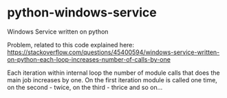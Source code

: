 # python-windows-service
Windows Service written on python

Problem, related to this code explained here:
https://stackoverflow.com/questions/45400594/windows-service-written-on-python-each-loop-increases-number-of-calls-by-one

Each iteration within internal loop the number of module calls that does the main job increases by one.
On the first iteration module is called one time, on the second - twice, on the third - thrice and so on...
